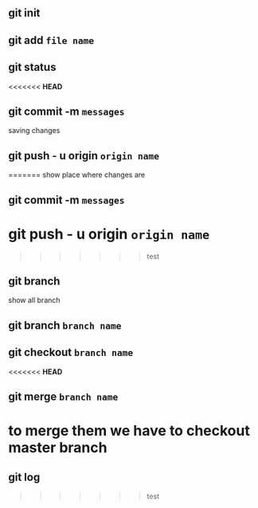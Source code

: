 ## git init

## git add `file name`

## git status

<<<<<<< **HEAD**
## git commit -m `messages`

saving changes

## git push - u origin `origin name`
=======
show place where changes are 

## git commit -m `messages`

# git push - u origin `origin name`
>>>>>>> test


## git branch

show all branch

## git branch `branch name`

## git checkout `branch name`

<<<<<<< **HEAD**
## git merge `branch name`

to merge them we have to checkout master branch
=======
## git log
>>>>>>> test
